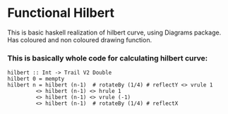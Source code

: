 # Functional Hilbert
This is basic haskell realization of hilbert curve, using Diagrams package.
Has coloured and non coloured drawing function.

### This is basically whole code for calculating hilbert curve:

```
hilbert :: Int -> Trail V2 Double
hilbert 0 = mempty
hilbert n = hilbert (n-1)  # rotateBy (1/4) # reflectY <> vrule 1
         <> hilbert (n-1) <> hrule 1
         <> hilbert (n-1) <> vrule (-1)
         <> hilbert (n-1)  # rotateBy (1/4) # reflectX
```
